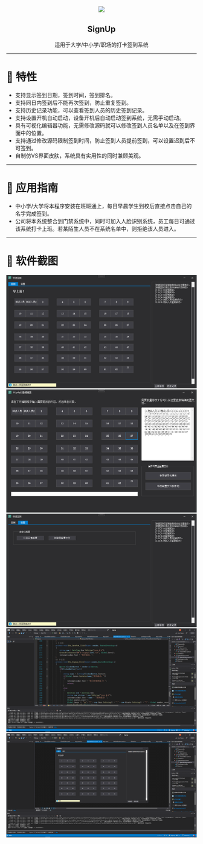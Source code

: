 <div align="center"><img src="https://github.com/bertwaver/signup/raw/main/123120195873_0s256_f_event_61_0bg.ico" height="64" weight="64"></div>
<h2 align="center">SignUp</h2>
<p align="center">适用于大学/中小学/职场的打卡签到系统</p>

-----------------------
# 👋 特性
- 支持显示签到日期，签到时间，签到排名。
- 支持同日内签到后不能再次签到，防止重复签到。
- 支持历史记录功能，可以查看签到人员的历史签到记录。
- 支持设置开机自动启动，设备开机后自动启动签到系统，无需手动启动。
- 具有可视化编辑器功能，无需修改源码就可以修改签到人员名单以及在签到界面中的位置。
- 支持通过修改源码限制签到时间，防止签到人员提前签到，可以设置迟到后不可签到。
- 自制仿VS界面皮肤，系统具有实用性的同时兼顾美观。
-----------------------
# 🧩 应用指南
- 中小学/大学将本程序安装在班班通上，每日早晨学生到校后直接点击自己的名字完成签到。
- 公司将本系统整合到门禁系统中，同时可加入人脸识别系统，员工每日可通过该系统打卡上班。若某陌生人员不在系统名单中，则拒绝该人员进入。
-----------------------
# 🌄 软件截图
<img src="https://github.com/bertwaver/signup/blob/main/pic/QQ%E6%88%AA%E5%9B%BE20240709023114.png?raw=true">
<img src="https://github.com/bertwaver/signup/blob/main/pic/QQ%E6%88%AA%E5%9B%BE202407090231334444.png?raw=true">
<img src="https://github.com/bertwaver/signup/blob/main/pic/QQ%E6%88%AA%E5%9B%BE20240709023143415151.png?raw=true">
<img src="https://github.com/bertwaver/signup/blob/main/pic/QQ%E6%88%AA%E5%9B%BE202407090232118686.png?raw=true">
<img src="https://github.com/bertwaver/signup/blob/main/pic/QQ%E6%88%AA%E5%9B%BE202407090232338685484.png?raw=true">

